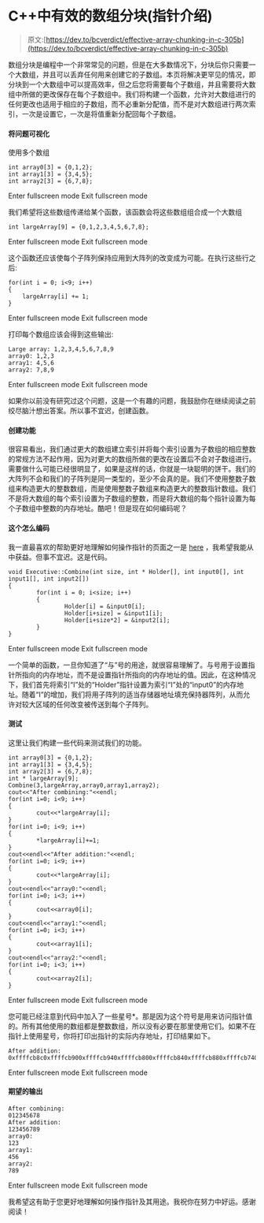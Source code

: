 # C++中有效的数组分块(指针介绍)

> 原文:[https://dev.to/bcverdict/effective-array-chunking-in-c-305b](https://dev.to/bcverdict/effective-array-chunking-in-c-305b)

数组分块是编程中一个非常常见的问题，但是在大多数情况下，分块后你只需要一个大数组，并且可以丢弃任何用来创建它的子数组。本页将解决更罕见的情况，即分块到一个大数组中可以提高效率，但之后您将需要每个子数组，并且需要将大数组中所做的更改保存在每个子数组中。我们将构建一个函数，允许对大数组进行的任何更改也适用于相应的子数组，而不必重新分配值，而不是对大数组进行两次索引，一次是设置它，一次是将值重新分配回每个子数组。

#### 将问题可视化

使用多个数组

```
int array0[3] = {0,1,2};
int array1[3] = {3,4,5};
int array2[3] = {6,7,8}; 
```

Enter fullscreen mode Exit fullscreen mode

我们希望将这些数组传递给某个函数，该函数会将这些数组组合成一个大数组

```
int largeArray[9] = {0,1,2,3,4,5,6,7,8}; 
```

Enter fullscreen mode Exit fullscreen mode

这个函数还应该使每个子阵列保持应用到大阵列的改变成为可能。在执行这些行之后:

```
for(int i = 0; i<9; i++)
{
    largeArray[i] += 1;
} 
```

Enter fullscreen mode Exit fullscreen mode

打印每个数组应该会得到这些输出:

```
Large array: 1,2,3,4,5,6,7,8,9
array0: 1,2,3
array1: 4,5,6
array2: 7,8,9 
```

Enter fullscreen mode Exit fullscreen mode

如果你以前没有研究过这个问题，这是一个有趣的问题，我鼓励你在继续阅读之前绞尽脑汁想出答案。所以事不宜迟，创建函数。

#### 创建功能

很容易看出，我们通过更大的数组建立索引并将每个索引设置为子数组的相应整数的常规方法不起作用，因为对更大的数组所做的更改在设置后不会对子数组进行。需要做什么可能已经很明显了，如果是这样的话，你就是一块聪明的饼干。我们的大阵列不会和我们的子阵列是同一类型的，至少不会真的是。我们不使用整数子数组来构造更大的整数数组，而是使用整数子数组来构造更大的整数指针数组。我们不是将大数组的每个索引设置为子数组的整数，而是将大数组的每个指针设置为每个子数组中整数的内存地址。酷吧！但是现在如何编码呢？

#### 这个怎么编码

我一直最喜欢的帮助更好地理解如何操作指针的页面之一是 [here](https://gist.github.com/ericandrewlewis/720c374c29bbafadedc9) ，我希望我能从中获益。但事不宜迟。这是代码。

```
void Executive::Combine(int size, int * Holder[], int input0[], int input1[], int input2[])
{
        for(int i = 0; i<size; i++)
        {
                Holder[i] = &input0[i];
                Holder[i+size] = &input1[i];
                Holder[i+size*2] = &input2[i];
        }
} 
```

Enter fullscreen mode Exit fullscreen mode

一个简单的函数，一旦你知道了“与”号的用途，就很容易理解了。与号用于设置指针所指向的内存地址，而不是设置指针所指向的内存地址的值。因此，在这种情况下，我们首先将索引“I”处的“Holder”指针设置为索引“I”处的“input0”的内存地址。随着“I”的增加，我们将用子阵列的适当存储器地址填充保持器阵列，从而允许对较大区域的任何改变被传送到每个子阵列。

#### 测试

这里让我们构建一些代码来测试我们的功能。

```
int array0[3] = {0,1,2};
int array1[3] = {3,4,5};
int array2[3] = {6,7,8};
int * largeArray[9];
Combine(3,largeArray,array0,array1,array2);
cout<<"After combining:"<<endl;
for(int i=0; i<9; i++)
{
        cout<<*largeArray[i];
}
for(int i=0; i<9; i++)
{
        *largeArray[i]+=1;
}
cout<<endl<<"After addition:"<<endl;
for(int i=0; i<9; i++)
{
        cout<<*largeArray[i];
}
cout<<endl<<"array0:"<<endl;
for(int i=0; i<3; i++)
{
        cout<<array0[i];
}
cout<<endl<<"array1:"<<endl;
for(int i=0; i<3; i++)
{
        cout<<array1[i];
}
cout<<endl<<"array2:"<<endl;
for(int i=0; i<3; i++)
{
        cout<<array2[i];
} 
```

Enter fullscreen mode Exit fullscreen mode

您可能已经注意到代码中加入了一些星号*。那是因为这个符号是用来访问指针值的。所有其他使用的数组都是整数数组，所以没有必要在那里使用它们。如果不在指针上使用星号，你将打印出指针的实际内存地址，打印结果如下。

```
After addition:
0xffffcb8c0xffffcb900xffffcb940xffffcb800xffffcb840xffffcb880xffffcb740xffffcb780xffffcb7c 
```

Enter fullscreen mode Exit fullscreen mode

#### 期望的输出

```
After combining:
012345678
After addition:
123456789
array0:
123
array1:
456
array2:
789 
```

Enter fullscreen mode Exit fullscreen mode

我希望这有助于您更好地理解如何操作指针及其用途。我祝你在努力中好运。感谢阅读！